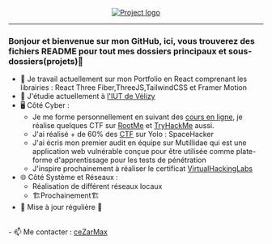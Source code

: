 <p align="center">
  <a href="" rel="noopener">
 <img src="https://imgur.com/EIKkska.png" alt="Project logo"></a>
</p>

<div align="center">

</div>

---

### Bonjour et bienvenue sur mon GitHub, ici, vous trouverez des fichiers README pour tout mes dossiers principaux et sous-dossiers(projets)👋

- 🔭 Je travail actuellement sur mon Portfolio en React comprenant les librairies : React Three Fiber,ThreeJS,TailwindCSS et Framer Motion
- 🌱 J'étudie actuellement à [l'IUT de Vélizy](https://www.iut-velizy-rambouillet.uvsq.fr/)
- 🖥️ Côté Cyber : 
  - Je me forme personnellement en suivant des [cours en ligne](https://www.udemy.com/course/hacking-ethique-le-cours-complet/), je réalise quelques CTF sur [RootMe](https://www.root-me.org/MaxAB) et [TryHackMe](https://tryhackme.com/p/cezarmax) aussi.</br>
  - J'ai réalisé + de 60% des [CTF](https://store.steampowered.com/app/1341450/Yolo_Space_Hacker/) sur  Yolo : SpaceHacker
  - J'ai écris mon premier audit en équipe sur Mutillidae qui est une application web vulnérable conçue pour être utilisée comme plate-forme d'apprentissage pour les     tests de pénétration
  - J'inspire prochainement à réaliser le certificat [VirtualHackingLabs](https://www.virtualhackinglabs.com/beginner-advanced-lab/)
- 🌐 Côté Système et Réseaux :
  - Réalisation de différent réseaux locaux
  - 🏗️Prochainement🏗️
- 🔧 Mise à jour régulière 🔧
</br>
- 📫 Me contacter :  <a href="mailto:maxence.ab@gmail.com">ceZarMax</a>



